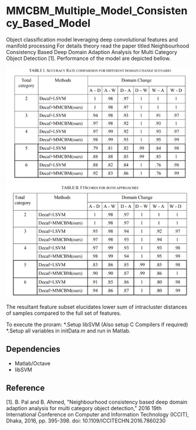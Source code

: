 # MMCBM_Multiple_Model_Consistency_Based_Model
Object classification model leveraging deep convolutional features and manifold processing
For details theory read the paper titled Neighbourhood Consistency Based Deep Domain Adaption Analysis for Multi Category Object Detection [1]. Performance of the model are depicted bellow.

![Accuracy Result](/Images/Table_1.png)
![F1_Score](/Images/Table_2.png)

The resultant feature subset elucidates lower sum of intracluster distances of samples compared to the full set of features.

To execute the proram:
*.Setup libSVM (Also setup C Compilers if required)
*.Setup all variables in initData.m and run in Matlab.

## Dependencies
* Matlab/Octave
* libSVM

## Reference
[1]. B. Pal and B. Ahmed, "Neighbourhood consistency based deep domain adaption analysis for multi category object detection," 2016 19th International Conference on Computer and Information Technology (ICCIT), Dhaka, 2016, pp. 395-398. doi: 10.1109/ICCITECHN.2016.7860230
